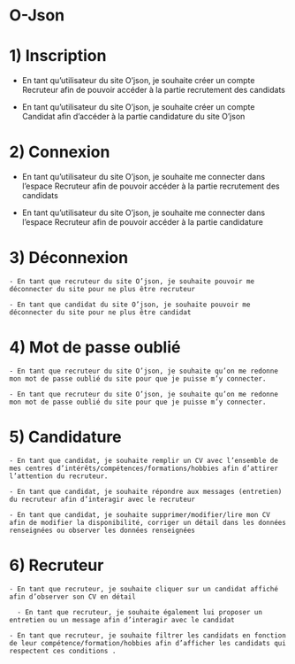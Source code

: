 # O-Json

# 1)  Inscription

  - En tant qu’utilisateur du site O’json, je souhaite créer un compte Recruteur afin de pouvoir accéder à la partie recrutement des candidats
  
  - En tant qu’utilisateur du site O’json, je souhaite créer un compte Candidat afin d’accéder à la partie candidature du site O’json


# 2) Connexion

  - En tant qu’utilisateur du site O’json, je souhaite me connecter dans l’espace Recruteur afin de pouvoir accéder à la partie recrutement des candidats
  
  - En tant qu’utilisateur du site O’json, je souhaite me connecter dans l’espace Recruteur afin de pouvoir accéder à la partie candidature

 
# 3) Déconnexion

    - En tant que recruteur du site O’json, je souhaite pouvoir me déconnecter du site pour ne plus être recruteur
  
    - En tant que candidat du site O’json, je souhaite pouvoir me déconnecter du site pour ne plus être candidat

# 4) Mot de passe oublié

    - En tant que recruteur du site O’json, je souhaite qu’on me redonne mon mot de passe oublié du site pour que je puisse m’y connecter.
  
    - En tant que recruteur du site O’json, je souhaite qu’on me redonne mon mot de passe oublié du site pour que je puisse m’y connecter.

# 5) Candidature

    - En tant que candidat, je souhaite remplir un CV avec l’ensemble de mes centres d’intérêts/compétences/formations/hobbies afin d’attirer l’attention du recruteur.
   
    - En tant que candidat, je souhaite répondre aux messages (entretien) du recruteur afin d’interagir avec le recruteur
  
    - En tant que candidat, je souhaite supprimer/modifier/lire mon CV afin de modifier la disponibilité, corriger un détail dans les données renseignées ou observer les données renseignées

# 6) Recruteur

    - En tant que recruteur, je souhaite cliquer sur un candidat affiché afin d’observer son CV en détail
  
      - En tant que recruteur, je souhaite également lui proposer un entretien ou un message afin d’interagir avec le candidat
    
    - En tant que recruteur, je souhaite filtrer les candidats en fonction de leur compétence/formation/hobbies afin d’afficher les candidats qui respectent ces conditions . 
